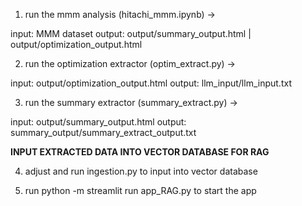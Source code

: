 1. run the mmm analysis (hitachi_mmm.ipynb) -> 

input: MMM dataset
output: output/summary_output.html   |   output/optimization_output.html

2. run the optimization extractor (optim_extract.py) -> 

input: output/optimization_output.html
output: llm_input/llm_input.txt

3. run the summary extractor (summary_extract.py) ->

input: output/summary_output.html
output: summary_output/summary_extract_output.txt


**INPUT EXTRACTED DATA INTO VECTOR DATABASE FOR RAG**

4. adjust and run ingestion.py to input into vector database

5. run python -m streamlit run app_RAG.py to start the app

